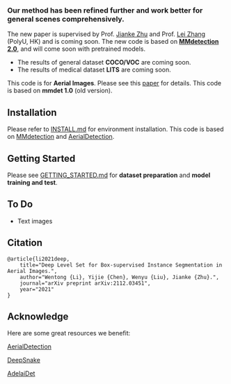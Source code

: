 ### Our method has been refined further and work better for general scenes comprehensively.  

The new paper is supervised by Prof. [Jianke Zhu](https://scholar.google.com/citations?user=SC-WmzwAAAAJ&hl=zh-CN&oi=ao) and Prof. [Lei Zhang](https://scholar.google.com/citations?user=tAK5l1IAAAAJ&hl=zh-CN&oi=ao) (PolyU, HK)
and is coming soon. The new code is based on **[MMdetection 2.0](https://github.com/open-mmlab/mmdetection)**, and will come soon with pretrained models. 

  * The results of general dataset **COCO/VOC** are coming soon.
  * The results of medical dataset **LITS** are coming soon.

This code is for **Aerial Images**. Please see this [paper](https://arxiv.org/pdf/2112.03451.pdf) for details. This code is based on **mmdet 1.0** (old version). 

## Installation
Please refer to [INSTALL.md](https://github.com/LiWentomng/boxlevelset/blob/main/INSTALL.md) for environment installation. This code is based on [MMdetection](https://github.com/open-mmlab/mmdetection) and [AerialDetection](https://github.com/dingjiansw101/AerialDetection). 


## Getting Started
Please see [GETTING_STARTED.md](https://github.com/LiWentomng/boxlevelset/blob/main/GETTING_STARTED.md) for **dataset preparation** and **model training and test**. 

## To Do
* Text images


## Citation 

```shell
@article{li2021deep,
	title="Deep Level Set for Box-supervised Instance Segmentation in Aerial Images.",
	author="Wentong {Li}, Yijie {Chen}, Wenyu {Liu}, Jianke {Zhu}.",
	journal="arXiv preprint arXiv:2112.03451",
	year="2021"
}

```


## Acknowledge
Here are some great resources we benefit:

[AerialDetection](https://github.com/dingjiansw101/AerialDetection)

[DeepSnake](https://github.com/zju3dv/snake)

[AdelaiDet](https://github.com/aim-uofa/AdelaiDet)


